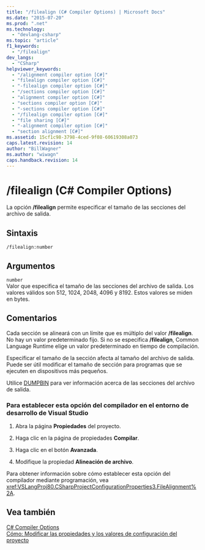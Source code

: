 ```yaml
---
title: "/filealign (C# Compiler Options) | Microsoft Docs"
ms.date: "2015-07-20"
ms.prod: ".net"
ms.technology: 
  - "devlang-csharp"
ms.topic: "article"
f1_keywords: 
  - "/filealign"
dev_langs: 
  - "CSharp"
helpviewer_keywords: 
  - "/alignment compiler option [C#]"
  - "filealign compiler option [C#]"
  - "-filealign compiler option [C#]"
  - "/sections compiler option [C#]"
  - "alignment compiler option [C#]"
  - "sections compiler option [C#]"
  - "-sections compiler option [C#]"
  - "/filealign compiler option [C#]"
  - "file sharing [C#]"
  - "-alignment compiler option [C#]"
  - "section alignment [C#]"
ms.assetid: 15cf1c98-3798-4ced-9f08-60619308a073
caps.latest.revision: 14
author: "BillWagner"
ms.author: "wiwagn"
caps.handback.revision: 14
---
```

# /filealign (C# Compiler Options)
La opción **\/filealign** permite especificar el tamaño de las secciones del archivo de salida.  
  
## Sintaxis  
  
```  
/filealign:number  
```  
  
## Argumentos  
 `number`  
 Valor que especifica el tamaño de las secciones del archivo de salida.  Los valores válidos son 512, 1024, 2048, 4096 y 8192.  Estos valores se miden en bytes.  
  
## Comentarios  
 Cada sección se alineará con un límite que es múltiplo del valor **\/filealign**.  No hay un valor predeterminado fijo.  Si no se especifica **\/filealign**, Common Language Runtime elige un valor predeterminado en tiempo de compilación.  
  
 Especificar el tamaño de la sección afecta al tamaño del archivo de salida.  Puede ser útil modificar el tamaño de sección para programas que se ejecuten en dispositivos más pequeños.  
  
 Utilice [DUMPBIN](/visual-cpp/build/reference/dumpbin-options) para ver información acerca de las secciones del archivo de salida.  
  
### Para establecer esta opción del compilador en el entorno de desarrollo de Visual Studio  
  
1.  Abra la página **Propiedades** del proyecto.  
  
2.  Haga clic en la página de propiedades **Compilar**.  
  
3.  Haga clic en el botón **Avanzada**.  
  
4.  Modifique la propiedad **Alineación de archivo**.  
  
 Para obtener información sobre cómo establecer esta opción del compilador mediante programación, vea <xref:VSLangProj80.CSharpProjectConfigurationProperties3.FileAlignment%2A>.  
  
## Vea también  
 [C\# Compiler Options](../../../csharp/language-reference/compiler-options/index.md)   
 [Cómo: Modificar las propiedades y los valores de configuración del proyecto](http://msdn.microsoft.com/es-es/e7184bc5-2f2b-4b4f-aa9a-3ecfcbc48b67)
